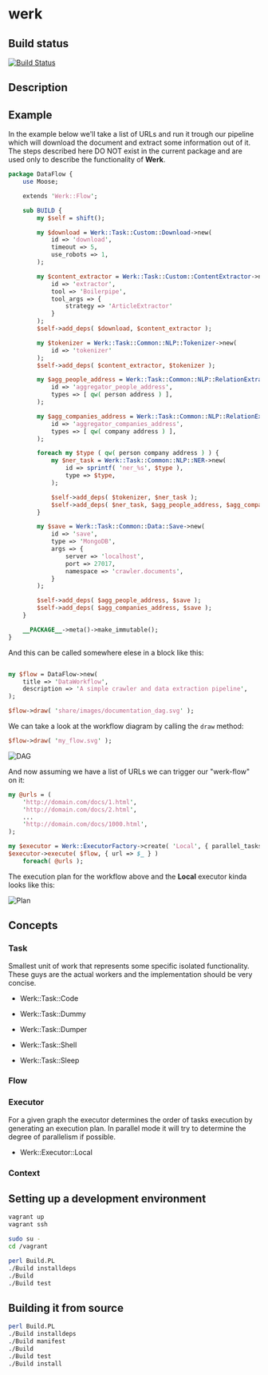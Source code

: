 # werk

## Build status

[![Build Status](https://travis-ci.org/marghidanu/werk.svg?branch=master)](https://travis-ci.org/marghidanu/werk)

## Description

## Example

In the example below we'll take a list of URLs and run it trough our pipeline which will download the document and extract some information out of it. The steps described here DO NOT exist in the current package and are used only to describe the functionality of **Werk**.

```perl
package DataFlow {
	use Moose;

	extends 'Werk::Flow';

	sub BUILD {
		my $self = shift();

		my $download = Werk::Task::Custom::Download->new(
			id => 'download',
			timeout => 5,
			use_robots => 1,
		);

		my $content_extractor = Werk::Task::Custom::ContentExtractor->new(
			id => 'extractor',
			tool => 'Boilerpipe',
			tool_args => {
				strategy => 'ArticleExtractor'
			}
		);
		$self->add_deps( $download, $content_extractor );

		my $tokenizer = Werk::Task::Common::NLP::Tokenizer->new(
			id => 'tokenizer'
		);
		$self->add_deps( $content_extractor, $tokenizer );

		my $agg_people_address = Werk::Task::Common::NLP::RelationExtractor->new(
			id => 'aggregator_people_address',
			types => [ qw( person address ) ],
		);

		my $agg_companies_address = Werk::Task::Common::NLP::RelationExtractor->new(
			id => 'aggregator_companies_address',
			types => [ qw( company address ) ],
		);

		foreach my $type ( qw( person company address ) ) {
			my $ner_task = Werk::Task::Common::NLP::NER->new(
				id => sprintf( 'ner_%s', $type ),
				type => $type,
			);

			$self->add_deps( $tokenizer, $ner_task );
			$self->add_deps( $ner_task, $agg_people_address, $agg_companies_address );
		}

		my $save = Werk::Task::Common::Data::Save->new(
			id => 'save',
			type => 'MongoDB',
			args => {
				server => 'localhost',
				port => 27017,
				namespace => 'crawler.documents',
			}
		);

		$self->add_deps( $agg_people_address, $save );
		$self->add_deps( $agg_companies_address, $save );
	}

	__PACKAGE__->meta()->make_immutable();
}
```

And this can be called somewhere elese in a block like this:

```perl

my $flow = DataFlow->new(
	title => 'DataWorkflow',
	description => 'A simple crawler and data extraction pipeline',
);

$flow->draw( 'share/images/documentation_dag.svg' );

```

We can take a look at the workflow diagram by calling the `draw` method:

```perl
$flow->draw( 'my_flow.svg' );
```

![DAG](https://raw.githubusercontent.com/marghidanu/werk/master/share/images/documentation_dag.svg?sanitize=true)

And now assuming we have a list of URLs we can trigger our "werk-flow" on it:

```perl
my @urls = (
	'http://domain.com/docs/1.html',
	'http://domain.com/docs/2.html',
	...
	'http://domain.com/docs/1000.html',
);

my $executor = Werk::ExecutorFactory->create( 'Local', { parallel_tasks => 5 } );
$executor->execute( $flow, { url => $_ } )
	foreach( @urls );
```

The execution plan for the workflow above and the **Local** executor kinda looks like this:

![Plan](https://raw.githubusercontent.com/marghidanu/werk/master/share/images/documentation_plan.svg?sanitize=true)

## Concepts

### Task

Smallest unit of work that represents some specific isolated functionality. These guys are the actual workers and the implementation should be very concise.

* Werk::Task::Code

* Werk::Task::Dummy

* Werk::Task::Dumper

* Werk::Task::Shell

* Werk::Task::Sleep

### Flow

### Executor

For a given graph the executor determines the order of tasks execution by generating an execution plan. In parallel mode it will try to determine the degree of parallelism if possible.

* Werk::Executor::Local

### Context

## Setting up a development environment

```bash
vagrant up
vagrant ssh

sudo su -
cd /vagrant

perl Build.PL
./Build installdeps
./Build
./Build test
```
## Building it from source

```bash
perl Build.PL
./Build installdeps
./Build manifest
./Build
./Build test
./Build install
```
